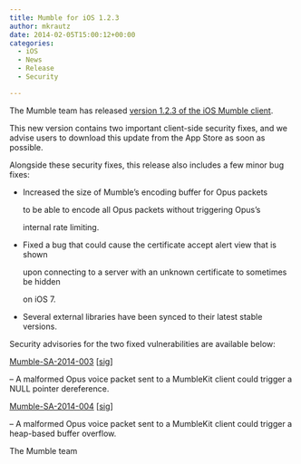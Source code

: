 ```yaml
---
title: Mumble for iOS 1.2.3
author: mkrautz
date: 2014-02-05T15:00:12+00:00
categories:
  - iOS
  - News
  - Release
  - Security

---
```

The Mumble team has released [version 1.2.3 of the iOS Mumble client][1].

This new version contains two important client-side security fixes, and we advise users to download this update from the App Store as soon as possible.

<!--more-->

Alongside these security fixes, this release also includes a few minor bug fixes:

  * Increased the size of Mumble&#8217;s encoding buffer for Opus packets

    to be able to encode all Opus packets without triggering Opus&#8217;s

    internal rate limiting.
  * Fixed a bug that could cause the certificate accept alert view that is shown

    upon connecting to a server with an unknown certificate to sometimes be hidden

    on iOS 7.
  * Several external libraries have been synced to their latest stable versions.

Security advisories for the two fixed vulnerabilities are available below:

[Mumble-SA-2014-003][2] [[sig][3]]

&#8211; A malformed Opus voice packet sent to a MumbleKit client could trigger a NULL pointer dereference.

[Mumble-SA-2014-004][4] [[sig][5]]

&#8211; A malformed Opus voice packet sent to a MumbleKit client could trigger a heap-based buffer overflow.

The Mumble team

 [1]: https://itunes.apple.com/us/app/mumble/id443472808?mt=8
 [2]: https://www.mumble.info/security/Mumble-SA-2014-003.txt
 [3]: https://www.mumble.info/security/Mumble-SA-2014-003.txt.sig
 [4]: https://www.mumble.info/security/Mumble-SA-2014-004.txt
 [5]: https://www.mumble.info/security/Mumble-SA-2014-004.txt.sig
